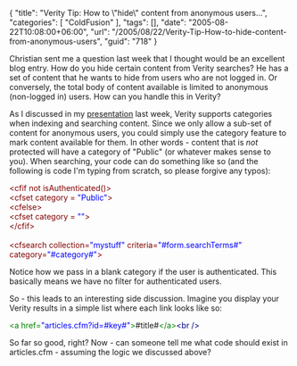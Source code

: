 {
	"title": "Verity Tip: How to \\\"hide\\\" content from anonymous users...",
	"categories": [
		"ColdFusion"
	],
	"tags": [],
	"date": "2005-08-22T10:08:00+06:00",
	"url": "/2005/08/22/Verity-Tip-How-to-hide-content-from-anonymous-users",
	"guid": "718"
}

Christian sent me a question last week that I thought would be an excellent blog entry. How do you hide certain content from Verity searches? He has a set of content that he wants to hide from users who are not logged in. Or conversely, the total body of content available is limited to anonymous (non-logged in) users. How can you handle this in Verity?

As I discussed in my <a href="http://mmchats.breezecentral.com/p32299758/">presentation</a> last week, Verity supports categories when indexing and searching content. Since we only allow a sub-set of content for anonymous users, you could simply use the category feature to mark content available for them. In other words - content that is <i>not</i> protected will have a category of "Public" (or whatever makes sense to you). When searching, your code can do something like so (and the following is code I'm typing from scratch, so please forgive any typos):

<div class="code"><FONT COLOR=MAROON>&lt;cfif not isAuthenticated()&gt;</FONT><br>
  <FONT COLOR=MAROON>&lt;cfset category = <FONT COLOR=BLUE>"Public"</FONT>&gt;</FONT><br>
<FONT COLOR=MAROON>&lt;cfelse&gt;</FONT><br>
  <FONT COLOR=MAROON>&lt;cfset category = <FONT COLOR=BLUE>""</FONT>&gt;</FONT><br>
<FONT COLOR=MAROON>&lt;/cfif&gt;</FONT><br>
<br>
<FONT COLOR=MAROON>&lt;cfsearch collection=<FONT COLOR=BLUE>"mystuff"</FONT> criteria=<FONT COLOR=BLUE>"#form.searchTerms#"</FONT> category=<FONT COLOR=BLUE>"#category#"</FONT>&gt;</FONT></div>

Notice how we pass in a blank category if the user is authenticated. This basically means we have no filter for authenticated users. 

So - this leads to an interesting side discussion. Imagine you display your Verity results in a simple list where each link looks like so:

<div class="code"><FONT COLOR=GREEN>&lt;a href=<FONT COLOR=BLUE>"articles.cfm?id=#key#"</FONT>&gt;</FONT>#title#<FONT COLOR=GREEN>&lt;/a&gt;</FONT><FONT COLOR=NAVY>&lt;br /&gt;</FONT></div>

So far so good, right? Now - can someone tell me what code should exist in articles.cfm - assuming the logic we discussed above?